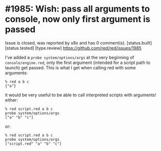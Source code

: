 
#1985: Wish: pass all arguments to console, now only first argument is passed
================================================================================
Issue is closed, was reported by x8x and has 0 comment(s).
[status.built] [status.tested] [type.review]
<https://github.com/red/red/issues/1985>

I've added a `probe system/options/args` at the very beginning of `console/engine.red`,
only the first argument (intended for a script path to launch) get passed.
This is what I get when calling red with some arguments:

``` rebol
% red a b c
{"a"}
```

it would be very useful to be able to call interpreted scripts with arguments!
either:

``` rebol
% red script.red a b c
probe system/options/args
["a" "b" "c"]
```

or:

``` rebol
% red script.red a b c
probe system/options/args
["script.red" "a" "b" "c"]
```



